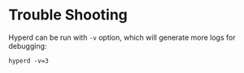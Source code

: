 # Trouble Shooting

Hyperd can be run with `-v` option, which will generate more logs for debugging:

    hyperd -v=3
